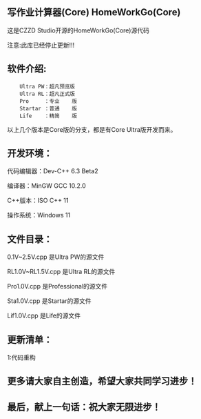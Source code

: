 写作业计算器(Core)   HomeWorkGo(Core)
----------------------------------------------------------------------------------
这是CZZD Studio开源的HomeWorkGo(Core)源代码

注意:此库已经停止更新!!!

软件介绍:
----------------------------------------------------------------------------------
        Ultra PW：超凡预览版
        Ultra RL：超凡正式版
        Pro     ：专业    版
        Startar ：普通    版
        Life    ：精简    版
以上几个版本是Core版的分支，都是有Core Ultra版开发而来。

开发环境：
----------------------------------------------------------------------------------
代码编辑器：Dev-C++ 6.3 Beta2

编译器：MinGW GCC 10.2.0

C++版本：ISO C++ 11

操作系统：Windows 11

文件目录：
-----------------------------------------------------------------------------------
0.1V~2.5V.cpp 是Ultra PW的源文件

RL1.0V~RL1.5V.cpp 是Ultra RL的源文件

Pro1.0V.cpp 是Professional的源文件

Sta1.0V.cpp 是Startar的源文件

Lif1.0V.cpp 是Life的源文件

更新清单：
------------------------------------------------------------------------------------
1:代码重构

更多请大家自主创造，希望大家共同学习进步！
-
最后，献上一句话：祝大家无限进步！
-
